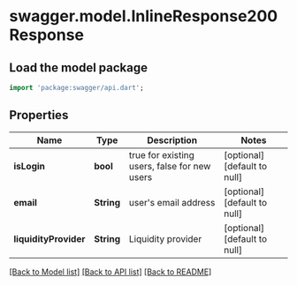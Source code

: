 # swagger.model.InlineResponse200Response

## Load the model package
```dart
import 'package:swagger/api.dart';
```

## Properties
Name | Type | Description | Notes
------------ | ------------- | ------------- | -------------
**isLogin** | **bool** | true for existing users, false for new users | [optional] [default to null]
**email** | **String** | user&#39;s email address | [optional] [default to null]
**liquidityProvider** | **String** | Liquidity provider | [optional] [default to null]

[[Back to Model list]](../README.md#documentation-for-models) [[Back to API list]](../README.md#documentation-for-api-endpoints) [[Back to README]](../README.md)


